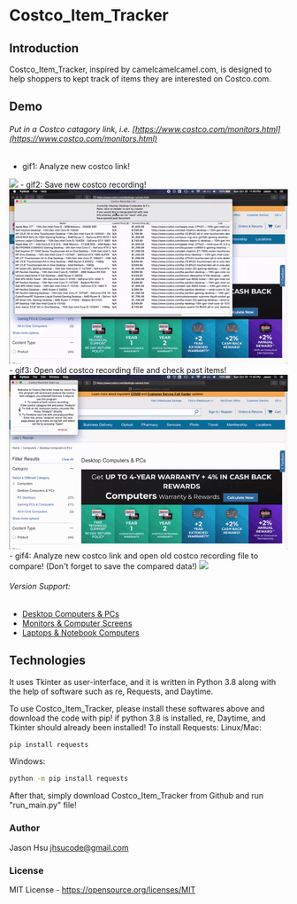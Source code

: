 # Costco_Item_Tracker

## Introduction

Costco_Item_Tracker, inspired by camelcamelcamel.com, is designed to help shoppers to kept track of items they are interested on Costco.com.

## Demo
###### Put in a Costco catagory link, i.e. [https://www.costco.com/monitors.html](https://www.costco.com/monitors.html)
- gif1: Analyze new costco link!
<tabel border = "1" width="100%">
	<tr>
		<td><img src="https://github.com/jhcode14/Costco_Item_Tracker/blob/add-jhcode14/tutorial1-1.gif"></td>
	</tr>
</tabel>
- gif2: Save new costco recording!
<tabel border = "1" width="100%">
	<tr>
		<td><img src="https://github.com/jhcode14/Costco_Item_Tracker/blob/add-jhcode14/tutorial1-2.gif"></td>
	</tr>
</tabel>
- gif3: Open old costco recording file and check past items!
<tabel border = "1" width="100%">
	<tr>
		<td><img src="https://github.com/jhcode14/Costco_Item_Tracker/blob/add-jhcode14/tutorial1-3.gif"></td>
	</tr>
</tabel>
- gif4: Analyze new costco link and open old costco recording file to compare! (Don't forget to save the compared data!)
<tabel border = "1" width="100%">
	<tr>
		<td><img src="https://github.com/jhcode14/Costco_Item_Tracker/blob/add-jhcode14/tutorial1-4.gif"></td>
	</tr>
</tabel>

###### Version Support:
- [Desktop Computers & PCs](https://www.costco.com/desktops-servers.html)
- [Monitors & Computer Screens](https://www.costco.com/monitors.html)
- [Laptops & Notebook Computers](https://www.costco.com/laptops.html)



## Technologies
It uses Tkinter as user-interface, and it is written in Python 3.8 along with the help of software such as re, Requests, and Daytime.

To use Costco_Item_Tracker, please install these softwares above and download the code with pip!
if python 3.8 is installed, re, Daytime, and Tkinter should already been installed!
To install Requests:
Linux/Mac:
```Bash
pip install requests

```
Windows:
```Bash
python -m pip install requests
```
After that, simply download Costco_Item_Tracker from Github and run "run_main.py" file!

### Author

Jason Hsu <jhsucode@gmail.com>

### License

MIT License - https://opensource.org/licenses/MIT
